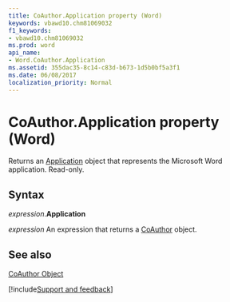 ```yaml
---
title: CoAuthor.Application property (Word)
keywords: vbawd10.chm81069032
f1_keywords:
- vbawd10.chm81069032
ms.prod: word
api_name:
- Word.CoAuthor.Application
ms.assetid: 355dac35-8c14-c83d-b673-1d5b0bf5a3f1
ms.date: 06/08/2017
localization_priority: Normal
---
```



# CoAuthor.Application property (Word)

Returns an [Application](Word.Application.md) object that represents the Microsoft Word application. Read-only.


## Syntax

_expression_.**Application**

 _expression_ An expression that returns a [CoAuthor](./Word.CoAuthor.md) object.


## See also


[CoAuthor Object](Word.CoAuthor.md)

[!include[Support and feedback](~/includes/feedback-boilerplate.md)]